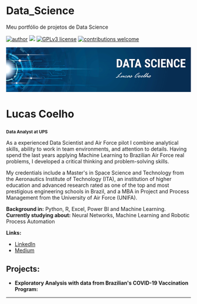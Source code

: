 # Data_Science
Meu portfólio de projetos de Data Science

[![author](https://img.shields.io/badge/author-lucascoelho-red.svg)](https://www.linkedin.com/in/lucas-tcoelho) [![](https://img.shields.io/badge/python-3.10+-blue.svg)](https://www.python.org/downloads/release/python-365/) [![GPLv3 license](https://img.shields.io/badge/License-GPLv3-blue.svg)](http://perso.crans.org/besson/LICENSE.html) [![contributions welcome](https://img.shields.io/badge/contributions-welcome-brightgreen.svg?style=flat)](https://github.com/carlosfab/data_science/issues)

<p align="center">
  <img src="banner.png" >
</p>

# Lucas Coelho
<sub>**Data Analyst at UPS**</sub>



As a experienced Data Scientist and Air Force pilot I combine analytical skills, ability to work in team environments, and attention to details. Having spend the last years applying Machine Learning to Brazilian Air Force real problems, I developed a critical thinking and problem-solving skills.

My credentials include a Master's in Space Science and Technology from the Aeronautics Institute of Technology (ITA), an institution of higher education and advanced research rated as one of the top and most prestigious engineering schools in Brazil, and a MBA in Project and Process Management from the University of Air Force (UNIFA).

**Background in:** Python, R, Excel, Power BI and Machine Learning. **Currently studying about:** Neural Networks, Machine Learning and Robotic Process Automation

**Links:**
* [LinkedIn](https://www.linkedin.com/in/lucas-tcoelho/)
* [Medium](https://medium.com/@lucastouzopro)


## Projects:

* **Exploratory Analysis with data from Brazilian's COVID-19 Vaccination Program:** 


---
